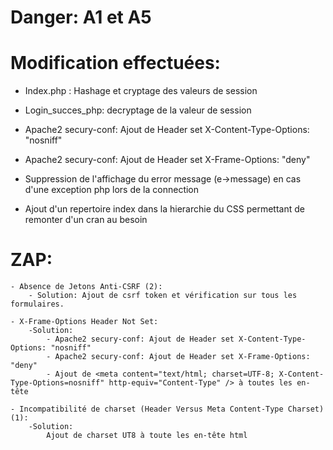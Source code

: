 # Danger: A1 et A5

# Modification effectuées:

- Index.php : Hashage et cryptage des valeurs de session

- Login_succes_php: decryptage de la valeur de session

- Apache2 secury-conf: Ajout de Header set X-Content-Type-Options: "nosniff" 

- Apache2 secury-conf: Ajout de Header set X-Frame-Options: "deny"

- Suppression de l'affichage du error message (e->message) en cas d'une exception php lors de la connection

- Ajout d'un repertoire index dans la hierarchie du CSS permettant de remonter d'un cran au besoin

# ZAP:
	- Absence de Jetons Anti-CSRF (2): 
		- Solution: Ajout de csrf token et vérification sur tous les formulaires.
		
	- X-Frame-Options Header Not Set:
		-Solution: 
			- Apache2 secury-conf: Ajout de Header set X-Content-Type-Options: "nosniff" 
			- Apache2 secury-conf: Ajout de Header set X-Frame-Options: "deny"
			- Ajout de <meta content="text/html; charset=UTF-8; X-Content-Type-Options=nosniff" http-equiv="Content-Type" /> à toutes les en-tête
	
	- Incompatibilité de charset (Header Versus Meta Content-Type Charset) (1):
		-Solution:
			Ajout de charset UT8 à toute les en-tête html
		
		
